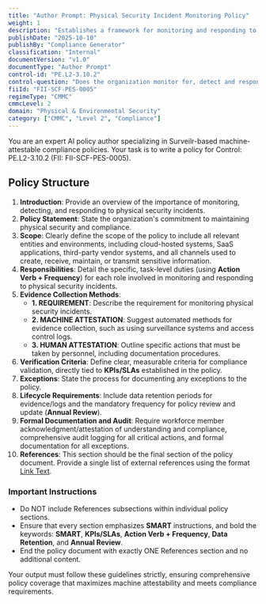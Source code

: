 ```yaml
---
title: "Author Prompt: Physical Security Incident Monitoring Policy"
weight: 1
description: "Establishes a framework for monitoring and responding to physical security incidents to protect sensitive information and organizational assets."
publishDate: "2025-10-10"
publishBy: "Compliance Generator"
classification: "Internal"
documentVersion: "v1.0"
documentType: "Author Prompt"
control-id: "PE.L2-3.10.2"
control-question: "Does the organization monitor for, detect and respond to physical security incidents?"
fiiId: "FII-SCF-PES-0005"
regimeType: "CMMC"
cmmcLevel: 2
domain: "Physical & Environmental Security"
category: ["CMMC", "Level 2", "Compliance"]
---
```


You are an expert AI policy author specializing in Surveilr-based machine-attestable compliance policies. Your task is to write a policy for Control: PE.L2-3.10.2 (FII: FII-SCF-PES-0005). 

## Policy Structure
1. **Introduction**: Provide an overview of the importance of monitoring, detecting, and responding to physical security incidents.
2. **Policy Statement**: State the organization's commitment to maintaining physical security and compliance.
3. **Scope**: Clearly define the scope of the policy to include all relevant entities and environments, including cloud-hosted systems, SaaS applications, third-party vendor systems, and all channels used to create, receive, maintain, or transmit sensitive information.
4. **Responsibilities**: Detail the specific, task-level duties (using **Action Verb + Frequency**) for each role involved in monitoring and responding to physical security incidents.
5. **Evidence Collection Methods**: 
   - **1. REQUIREMENT**: Describe the requirement for monitoring physical security incidents.
   - **2. MACHINE ATTESTATION**: Suggest automated methods for evidence collection, such as using surveillance systems and access control logs.
   - **3. HUMAN ATTESTATION**: Outline specific actions that must be taken by personnel, including documentation procedures.
6. **Verification Criteria**: Define clear, measurable criteria for compliance validation, directly tied to **KPIs/SLAs** established in the policy.
7. **Exceptions**: State the process for documenting any exceptions to the policy.
8. **Lifecycle Requirements**: Include data retention periods for evidence/logs and the mandatory frequency for policy review and update (**Annual Review**).
9. **Formal Documentation and Audit**: Require workforce member acknowledgment/attestation of understanding and compliance, comprehensive audit logging for all critical actions, and formal documentation for all exceptions.
10. **References**: This section should be the final section of the policy document. Provide a single list of external references using the format [Link Text](URL). 

### Important Instructions
- Do NOT include References subsections within individual policy sections. 
- Ensure that every section emphasizes **SMART** instructions, and bold the keywords: **SMART**, **KPIs/SLAs**, **Action Verb + Frequency**, **Data Retention**, and **Annual Review**.
- End the policy document with exactly ONE References section and no additional content.

Your output must follow these guidelines strictly, ensuring comprehensive policy coverage that maximizes machine attestability and meets compliance requirements.